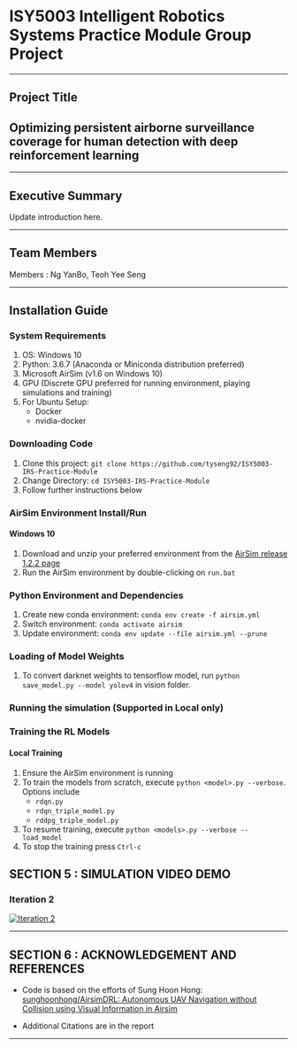 # ISY5003 Intelligent Robotics Systems Practice Module Group Project
---

## Project Title
## Optimizing persistent airborne surveillance coverage for human detection with deep reinforcement learning
  
---
## Executive Summary
Update introduction here.


---
## Team Members
Members  : Ng YanBo, Teoh Yee Seng

---
## Installation Guide

### System Requirements
1. OS: Windows 10
2. Python: 3.6.7 (Anaconda or Miniconda distribution preferred)
3. Microsoft AirSim (v1.6 on Windows 10)
4. GPU (Discrete GPU preferred for running environment, playing simulations and training)
5. For Ubuntu Setup:
   - Docker
   - nvidia-docker

### Downloading Code
1. Clone this project: `git clone https://github.com/tyseng92/ISY5003-IRS-Practice-Module`
2. Change Directory: `cd ISY5003-IRS-Practice-Module`
3. Follow further instructions below

### AirSim Environment Install/Run

#### Windows 10
1. Download and unzip your preferred environment from the [AirSim release 1.2.2 page](https://github.com/microsoft/AirSim/releases/tag/v.1.2.2)
2. Run the AirSim environment by double-clicking on `run.bat`


### Python Environment and Dependencies
1. Create new conda environment: `conda env create -f airsim.yml`
2. Switch environment: `conda activate airsim`
3. Update environment: `conda env update --file airsim.yml --prune`


### Loading of Model Weights
1. To convert darknet weights to tensorflow model, run `python save_model.py --model yolov4` in vision folder. 

### Running the simulation (Supported in Local only)


### Training the RL Models

#### Local Training
1. Ensure the AirSim environment is running
2. To train the models from scratch, execute `python <model>.py --verbose`. Options include
   - `rdqn.py`
   - `rdqn_triple_model.py`
   - `rddpg_triple_model.py`
3. To resume training, execute `python <models>.py --verbose --load_model`
3. To stop the training press `Ctrl-c`

## SECTION 5 : SIMULATION VIDEO DEMO

### Iteration 2
[![Iteration 2](http://img.youtube.com/vi/ZT0SEAQG_U0/0.jpg)](https://www.youtube.com/watch?v=ZT0SEAQG_U0 "Iteration 2")

---
## SECTION 6 : ACKNOWLEDGEMENT AND REFERENCES

- Code is based on the efforts of Sung Hoon Hong: [sunghoonhong/AirsimDRL: Autonomous UAV Navigation without Collision using Visual Information in Airsim](https://github.com/sunghoonhong/AirsimDRL)

- Additional Citations are in the report

---